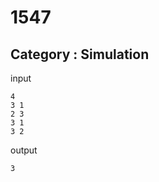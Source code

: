 # 1547
## Category : Simulation

input
    
    4
    3 1
    2 3
    3 1
    3 2
    
output

    3